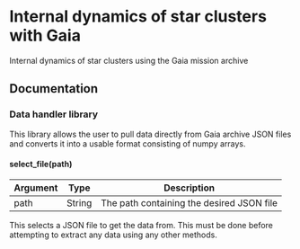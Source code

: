 
# Internal dynamics of star clusters with Gaia

Internal dynamics of star clusters using the Gaia mission archive

## Documentation

### Data handler library

This library allows the user to pull data directly from Gaia archive JSON files and converts it into a usable format consisting of numpy arrays.

#### select_file(path)

| Argument    | Type        | Description |
| ----------- | ----------- |-------------|
| path      | String       | The path containing the desired JSON file |

This selects a JSON file to get the data from. This must be done before attempting to extract any data using any other methods.
